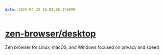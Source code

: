 ```yaml
---
date: 2025-04-22 16:02:08.176099
---
```


# [zen-browser/desktop](https://github.com/zen-browser/desktop)

Zen browser for Linux, macOS, and Windows focused on privacy and speed